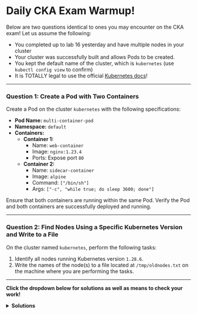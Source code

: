 # Daily CKA Exam Warmup!
Below are two questions identical to ones you may encounter on the CKA exam! Let us assume the following:
- You completed up to lab 16 yesterday and have multiple nodes in your cluster
- Your cluster was successfully built and allows Pods to be created.
- You kept the default name of the cluster, which is `kubernetes` (use `kubectl config view` to confirm)
- It is TOTALLY legal to use the official [Kubernetes docs](https://kubernetes.io/docs/home/)!

---

### Question 1: Create a Pod with Two Containers

Create a Pod on the cluster `kubernetes` with the following specifications:

- **Pod Name:** `multi-container-pod`
- **Namespace:** `default`
- **Containers:**
  - **Container 1:**
    - Name: `web-container`
    - Image: `nginx:1.23.4`
    - Ports: Expose port `80`
  - **Container 2:**
    - Name: `sidecar-container`
    - Image: `alpine`
    - Command: `["/bin/sh"]`
    - Args: `["-c", "while true; do sleep 3600; done"]`

Ensure that both containers are running within the same Pod. Verify the Pod and both containers are successfully deployed and running.

---

### Question 2: Find Nodes Using a Specific Kubernetes Version and Write to a File

On the cluster named `kubernetes`, perform the following tasks:

1. Identify all nodes running Kubernetes version `1.28.6`.
2. Write the names of the node(s) to a file located at `/tmp/oldnodes.txt` on the machine where you are performing the tasks.

---

**Click the dropdown below for solutions as well as means to check your work!**

<details>
<summary><strong>Solutions</strong></summary>

### Solution to Question 1: Create a Pod with Two Containers

To create the required pod, you can use the following YAML definition. Save this to a file named `multi-container-pod.yaml`:

```yaml
apiVersion: v1
kind: Pod
metadata:
  name: multi-container-pod
  namespace: default
spec:
  containers:
  - name: web-container
    image: nginx:latest
    ports:
    - containerPort: 80
  - name: sidecar-container
    image: alpine
    command: ["/bin/sh"]
    args: ["-c", "while true; do sleep 3600; done"]
```

Then, apply this configuration to your cluster named `kubernetes` using the following command:

```bash
kubectl apply -f multi-container-pod.yaml
```

Verify the pod and its containers are up and running:

```bash
kubectl get pods multi-container-pod
```

### Solution to Question 2: Find Nodes Using a Specific Kubernetes Version and Write to a File

To find the nodes running Kubernetes version `1.28.6` and write their names to a file, you can use the following commands:

1. First, list all nodes:

`kubectl get nodes`

```
NAME         STATUS   ROLES           AGE   VERSION
controller   Ready    control-plane   23h   v1.28.6
node-1       Ready    <none>          23h   v1.29.2
```

2. No matter how many nodes you created yesterday, the only one with version `1.28.6` is the `controller` node. Write that to the file specified!

`echo "controller" > /tmp/oldnodes.txt`

If you want to get REALLY fancy, we can return the output as JSON and use the `jq` (JSON query) tool and filter them:

```bash
kubectl get nodes -o json | jq '.items[] | select(.status.nodeInfo.kubeletVersion == "v1.28.6") | .metadata.name' > /tmp/oldnodes.txt
```

3. Verify the contents of `/tmp/oldnodes.txt` to ensure it contains the names of the nodes you identified:

```bash
cat /tmp/oldnodes.txt
```

</details>
